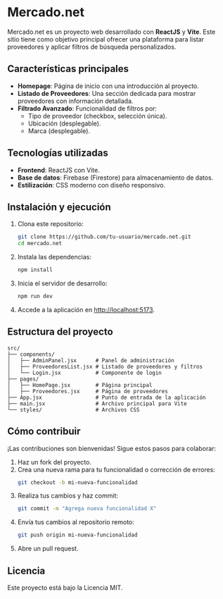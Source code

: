 
# Mercado.net

Mercado.net es un proyecto web desarrollado con **ReactJS** y **Vite**. Este sitio tiene como objetivo principal 
ofrecer una plataforma para listar proveedores y aplicar filtros de búsqueda personalizados.

## Características principales

- **Homepage**: Página de inicio con una introducción al proyecto.
- **Listado de Proveedores**: Una sección dedicada para mostrar proveedores con información detallada.
- **Filtrado Avanzado**: Funcionalidad de filtros por:
  - Tipo de proveedor (checkbox, selección única).
  - Ubicación (desplegable).
  - Marca (desplegable).

## Tecnologías utilizadas

- **Frontend**: ReactJS con Vite.
- **Base de datos**: Firebase (Firestore) para almacenamiento de datos.
- **Estilización**: CSS moderno con diseño responsivo.

## Instalación y ejecución

1. Clona este repositorio:
   ```bash
   git clone https://github.com/tu-usuario/mercado.net.git
   cd mercado.net
   ```

2. Instala las dependencias:
   ```bash
   npm install
   ```

3. Inicia el servidor de desarrollo:
   ```bash
   npm run dev
   ```

4. Accede a la aplicación en [http://localhost:5173](http://localhost:5173).

## Estructura del proyecto

```
src/
├── components/
│   ├── AdminPanel.jsx      # Panel de administración
│   ├── ProveedoresList.jsx # Listado de proveedores y filtros
│   └── Login.jsx           # Componente de login
├── pages/
│   ├── HomePage.jsx        # Página principal
│   ├── Proveedores.jsx     # Página de proveedores
├── App.jsx                 # Punto de entrada de la aplicación
├── main.jsx                # Archivo principal para Vite
└── styles/                 # Archivos CSS
```

## Cómo contribuir

¡Las contribuciones son bienvenidas! Sigue estos pasos para colaborar:

1. Haz un fork del proyecto.
2. Crea una nueva rama para tu funcionalidad o corrección de errores:
   ```bash
   git checkout -b mi-nueva-funcionalidad
   ```
3. Realiza tus cambios y haz commit:
   ```bash
   git commit -m "Agrega nueva funcionalidad X"
   ```
4. Envía tus cambios al repositorio remoto:
   ```bash
   git push origin mi-nueva-funcionalidad
   ```
5. Abre un pull request.

## Licencia

Este proyecto está bajo la Licencia MIT.
